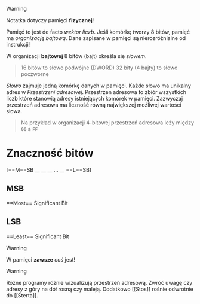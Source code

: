 >[!warning]
>Notatka dotyczy pamięci **fizycznej**!

Pamięć to jest de facto *wektor liczb*.
Jeśli komórkę tworzy 8 bitów, pamięć ma *organizację bajtową*.
Dane zapisane w pamięci są nierozróżnialne od instrukcji!

W organizacji **bajtowej** 8 bitów (bajt) określa się *słowem*.
>16 bitów to słowo podwójne (DWORD)
  32 bity (4 bajty) to słowo poczwórne

*Słowo* zajmuje jedną komórkę danych w pamięci. Każde słowo ma unikalny adres w *Przestrzeni adresowej*.
Przestrzeń adresowa to zbiór wszystkich liczb które stanowią adresy istniejących komórek w pamięci. Zazwyczaj przestrzeń adresowa ma liczność równą największej możliwej wartości słowa.
> Na przykład w organizacji 4-bitowej przestrzeń adresowa leży między `00` a `FF`
# Znaczność bitów
\[==M==SB __ __ __ ... __ ==L==SB]
## MSB
==Most== Significant Bit
## LSB
==Least== Significant Bit

>[!warning]
>W pamięci **zawsze** *coś* jest!

>[!warning]
>Różne programy różnie wizualizują przestrzeń adresową. Zwróć uwagę czy adresy z góry na dół rosną czy maleją.
>Dodatkowo [[Stos]] rośnie odwrotnie do [[Sterta]].